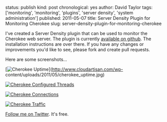 status: publish
kind: post
chronological: yes
author: David Taylor
tags: ['monitoring', 'monitoring', 'plugins', 'server density', 'system administration']
published: 2011-05-07
title: Server Density Plugin for Monitoring Cherokee
slug: server-density-plugin-for-monitoring-cherokee

I've created a Server Density plugin that can be used to monitor the Cherokee web server. The plugin is currently [available on github](http://github.com/cloudartisan/sd-cherokee). The installation instructions are over there. If you have any changes or improvements you'd like to see, please fork and create pull requests.

Here are some screenshots...

[![Cherokee Uptime](http://www.cloudartisan.com/wp-content/uploads/2011/05/cherokee_uptime-300x159.jpg)](http://www.cloudartisan.com/wp-
content/uploads/2011/05/cherokee_uptime.jpg)

[![Cherokee Configured Threads](http://www.cloudartisan.com/wp-content/uploads/2011/05/cherokee_config_threads-300x155.jpg)](http://www.cloudartisan.com/wp-content/uploads/2011/05/cherokee_config_threads.jpg)

[![Cherokee Connections](http://www.cloudartisan.com/wp-content/uploads/2011/05/cherokee_connections-300x158.jpg)](http://www.cloudartisan.com/wp-content/uploads/2011/05/cherokee_connections.jpg)

[![Cherokee Traffic](http://www.cloudartisan.com/wp-content/uploads/2011/05/cherokee_traffic-300x160.jpg)](http://www.cloudartisan.com/wp-content/uploads/2011/05/cherokee_traffic.jpg)

[Follow me on Twitter](http://twitter.com/davidltaylor). It's free.
